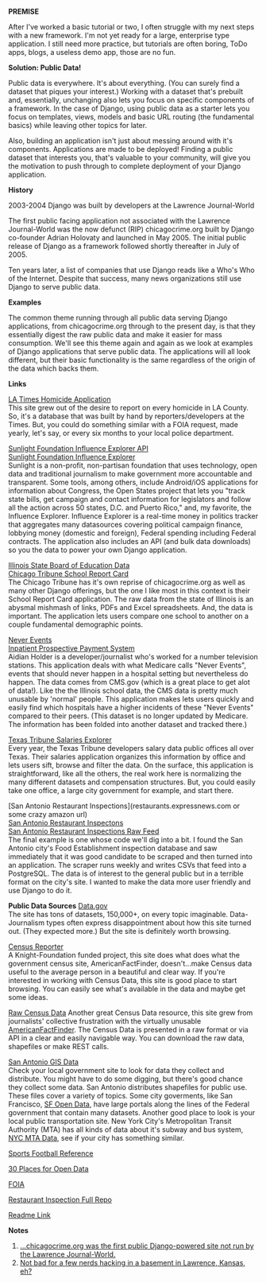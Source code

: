 **PREMISE**

After I've worked a basic tutorial or two, I often struggle with my next steps with a new framework.  I'm not yet ready for a large, enterprise type application. I still need more practice, but tutorials are often boring, ToDo apps, blogs, a useless demo app, those are no fun. 

**Solution: Public Data!**

Public data is everywhere.  It's about everything. (You can surely find a dataset that piques your interest.)  Working with a dataset that's prebuilt and, essentially, unchanging also lets you focus on specific components of a framework.  In the case of Django, using public data as a starter lets you focus on templates, views, models and basic URL routing (the fundamental basics) while leaving other topics for later.

Also, building an application isn't just about messing around with it's components.  Applications are made to be deployed!  Finding a public dataset that interests you, that's valuable to your community, will give you the motivation to push through to complete deployment of your Django application.  

**History**

2003-2004 Django was built by developers at the Lawrence Journal-World

The first public facing application not associated with the Lawrence Journal-World was the now defunct (RIP) chicagocrime.org built by Django co-founder Adrian Holovaty and launched in May 2005.  The initial public release of Django as a framework followed shortly thereafter in July of 2005.

Ten years later, a list of companies that use Django reads like a Who's Who of the Internet.  Despite that success, many news organizations still use Django to serve public data.

**Examples** 

The common theme running through all public data serving Django applications, from chicagocrime.org through to the present day, is that they essentially digest the raw public data and make it easier for mass consumption.  We'll see this theme again and again as we look at examples of Django applications that serve public data.  The applications will all look different, but their basic functionality is the same regardless of the origin of the data which backs them.

**Links**

[LA Times Homicide Application](http://homicide.latimes.com/)                
This site grew out of the desire to report on every homicide in LA County.  So, it's a database that was built by hand by reporters/developers at the Times.  But, you could do something similar with a FOIA request, made yearly, let's say, or every six months to your local police department.

[Sunlight Foundation Influence Explorer API](http://data.influenceexplorer.com/api/)                                                                      
[Sunlight Foundation Influence Explorer](http://realtime.influenceexplorer.com/race/president/)           
Sunlight is a non-profit, non-partisan foundation that uses technology, open data and traditional journalism to make government more accountable and transparent.  Some tools, among others, include Android/iOS applications for information about Congress, the Open States project that lets you "track state bills, get campaign and contact information for legislators and follow all the action across 50 states, D.C. and Puerto Rico," and, my favorite, the Influence Explorer.  Influence Explorer is a real-time money in politics tracker that aggregates many datasources covering political campaign finance, lobbying money (domestic and foreign), Federal spending including Federal contracts. The application also includes an API (and bulk data downloads) so you the data to power your own Django application.

[Illinois State Board of Education Data](http://www.isbe.net/assessment/report_card.htm)                                 
[Chicago Tribune School Report Card](http://schools.chicagotribune.com/)        
The Chicago Tribune has it's own reprise of chicagocrime.org as well as many other Django offerings, but the one I like most in this context is their School Report Card application.  The raw data from the state of Illinois is an abysmal mishmash of links, PDFs and Excel spreadsheets.  And, the data is important. The application lets users compare one school to another on a couple fundamental demographic points.

[Never Events](http://aidianholder.net/portfolio/projects/neverevents/)         
[Inpatient Prospective Payment System](http://www.cms.gov/Medicare/Medicare-Fee-for-Service-Payment/AcuteinpatientPPS/index.html)                               
Aidian Holder is a developer/journalist who's worked for a number television stations.  This application deals with what Medicare calls "Never Events", events that should never happen in a hospital setting but nevertheless do happen.  The data comes from CMS.gov (which is a great place to get alot of data!).  Like the the Illinois school data, the CMS data is pretty much unusable by 'normal' people.  This application makes lets users quickly and easily find which hospitals have a higher incidents of these "Never Events" compared to their peers.  (This dataset is no longer updated by Medicare. The information has been folded into another dataset and tracked there.)

[Texas Tribune Salaries Explorer](http://salaries.texastribune.org/)            
Every year, the Texas Tribune developers salary data public offices all over Texas.  Their salaries application organizes this information by office and lets users sift, browse and filter the data.  On the surface, this application is straightforward, like all the others, the real work here is normalizing the many different datasets and compensation structures.  But, you could easily take one office, a large city government for example, and start there.

[San Antonio Restaurant Inspections](restaurants.expressnews.com or some crazy amazon url)                                                                     
[San Antonio Restaurant Inspectons](http://www.sanantonio.gov/Health/FoodLicensing/FoodEstablishmentInspections.aspx)                     
[San Antonio Restaurant Inspections Raw Feed](http://samhd.tx.gegov.com/San%20Antonio/search.cfm)                                                   
The final example is one whose code we'll dig into a bit.  I found the San Antonio city's Food Establishment inspection database and saw immediately that it was good candidate to be scraped and then turned into an application.  The scraper runs weekly and writes CSVs that feed into a PostgreSQL.  The data is of interest to the general public but in a terrible format on the city's site.  I wanted to make the data more user friendly and use Django to do it.  

**Public Data Sources** 
[Data.gov](http://www.data.gov/)                                                
The site has tons of datasets, 150,000+, on every topic imaginable.  Data-Journalism types often express disappointment about how this site turned out.  (They expected more.)  But the site is definitely worth browsing.

[Census Reporter](http://censusreporter.org/)                                 
A Knight-Foundation funded project, this site does what does what the government census site, AmericanFactFinder, doesn't...make Census data useful to the average person in a beautiful and clear way.  If  you're interested in working with Census Data, this site is good place to start browsing.  You can easily see what's available in the data and maybe get some ideas. 

[Raw Census Data](http://census.ire.org/)                                       Another great Census Data resource, this site grew from journalists' collective frustration with the virtually unusable [AmericanFactFinder](http://factfinder.census.gov/faces/nav/jsf/pages/index.xhtml).  The Census Data is presented in a raw format or via API in a clear and easily navigable way.  You can download the raw data, shapefiles or make REST calls.  

[San Antonio GIS Data](http://www.sanantonio.gov/GIS/GISData.aspx)              
Check your local government site to look for data they collect and distribute.  You might have to do some digging, but there's good chance they collect some data.  San Antonio distributes shapefiles for public use.  These files cover a variety of topics.  Some city goverments, like San Francisco, [SF Open Data](https://data.sfgov.org/), have large portals along the lines of the Federal government that contain many datasets.  Another good place to look is your local public transportation site.  New York City's Metropolitan Transit Authority (MTA) has all kinds of data about it's subway and bus system, [NYC MTA Data](http://web.mta.info/developers/developer-data-terms.html#data), see if your city has something similar.  

[Sports Football Reference](http://www.pro-football-reference.com/)

[30 Places for Open Data](http://blog.visual.ly/data-sources)

[FOIA](https://www.ifoia.org/)

[Restaurant Inspection Full Repo](https://github.com/sa-express-news/food_estab_inspecs)

[Readme Link](https://github.com/jkokenge/talks/tree/master/DjangoAppFromPublicData)




**Notes**

1. [...chicagocrime.org was the first public Django-powered site not run by the Lawrence Journal-World.](http://www.holovaty.com/writing/chicagocrime.org-tribute/)
2. [Not bad for a few nerds hacking in a basement in Lawrence, Kansas, eh?](https://jacobian.org/writing/django-community-2012/)